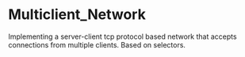# Multiclient_Network
Implementing a server-client tcp protocol based network that accepts connections from multiple clients. Based on selectors. 


